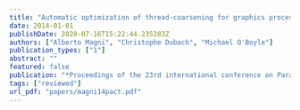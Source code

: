 ```yaml
---
title: "Automatic optimization of thread-coarsening for graphics processors"
date: 2014-01-01
publishDate: 2020-07-16T15:22:44.235283Z
authors: ["Alberto Magni", "Christophe Dubach", "Michael O'Boyle"]
publication_types: ["1"]
abstract: ""
featured: false
publication: "*Proceedings of the 23rd international conference on Parallel architectures and compilation (<span style=\"font-weight:bold\"><span style=\"font-weight:bold;color:black\">PACT</span></span>)*"
tags: ["reviewed"]
url_pdf: "papers/magni14pact.pdf"
---
```


